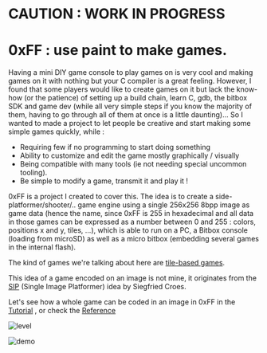 # CAUTION : **WORK IN PROGRESS**

# 0xFF : use paint to make games.

Having a mini DIY game console to play games on is very cool and making games on it with nothing but your C compiler is a great feeling. However, I found that some players would like to create games on it but lack the know-how (or the patience) of setting up a build chain, learn C, gdb, the bitbox SDK and game dev (while all very simple steps if you know the majority of them, having to go through all of them at once is a little daunting)... So I wanted to made a project to let people be creative and start making some simple games quickly, while : 

 - Requiring few if no programming to start doing something
 - Ability to customize and edit the game mostly graphically / visually
 - Being compatible with many tools (ie not needing special uncommon tooling).
 - Be simple to modify a game, transmit it and play it !

0xFF is a project I created to cover this. The idea is to create a side-platformer/shooter/.. game engine using a single 256x256 8bpp image as game data (hence the name, since 0xFF is 255 in hexadecimal and all data in those games can be expressed as a number between 0 and 255 : colors, positions x and y, tiles, ...), which is able to run on a PC, a Bitbox console (loading from microSD) as well as a micro bitbox (embedding several games in the internal flash).

The kind of games we're talking about here are [tile-based games](https://en.wikipedia.org/wiki/Tile-based_video_game).

This idea of a game encoded on an image is not mine, it originates from the [SIP](http://siegfriedcroes.com/sip/) (Single Image Platformer) idea by Siegfried Croes.


Let's see how a whole game can be coded in an image in 0xFF in the [Tutorial](TUTORIAL.md) , or check the [Reference](REFERENCE.md)


![level](0xff_level.png)

![demo](0xff_demo.gif)

